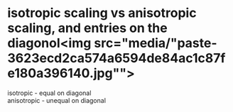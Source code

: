 # isotropic scaling vs anisotropic scaling, and entries on the diagonol<img src="media/"paste-3623ecd2ca574a6594de84ac1c87fe180a396140.jpg"">
isotropic - equal on diagonal<br>anisotropic - unequal on diagonal


